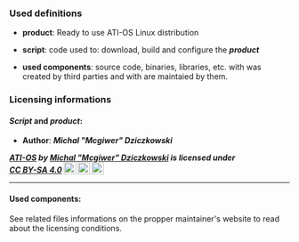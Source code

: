 ### Used definitions

- **product**: Ready to use ATI-OS Linux distribution

- **script**: code used to: download, build and configure the ***product***

- **used components**: source code, binaries, libraries, etc. with was created by third parties and with are maintaied by them.


### Licensing informations


#### ***Script*** and ***product***:

- **Author**: ***Michal "Mcgiwer" Dziczkowski***
  
***<p xmlns:cc="http://creativecommons.org/ns#" xmlns:dct="http://purl.org/dc/terms/"><a property="dct:title" rel="cc:attributionURL" href="https://github.com/mdziczkowski/ATI-OS">ATI-OS</a> by <a rel="cc:attributionURL dct:creator" property="cc:attributionName" href="https://github.com/mdziczkowski">Michal "Mcgiwer" Dziczkowski</a> is licensed under <a href="https://creativecommons.org/licenses/by-sa/4.0/?ref=chooser-v1" target="_blank" rel="license noopener noreferrer" style="display:inline-block;">CC BY-SA 4.0<img style="height:22px!important;margin-left:3px;vertical-align:text-bottom;" src="https://mirrors.creativecommons.org/presskit/icons/cc.svg?ref=chooser-v1" alt=""><img style="height:22px!important;margin-left:3px;vertical-align:text-bottom;" src="https://mirrors.creativecommons.org/presskit/icons/by.svg?ref=chooser-v1" alt=""><img style="height:22px!important;margin-left:3px;vertical-align:text-bottom;" src="https://mirrors.creativecommons.org/presskit/icons/sa.svg?ref=chooser-v1" alt=""></a></p>***

---
#### Used components:

See related files informations on the propper maintainer's website to read about the licensing conditions.
